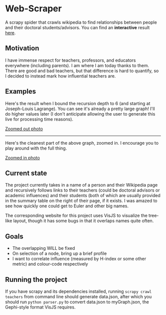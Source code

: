 # Web-Scraper
A scrapy spider that crawls wikipedia to find relationships between people and their doctoral students/advisors. You can find an **interactive** result [here](https://srivastavaanubhav.github.io/Web-Scraper/).

## Motivation
I have immense respect for teachers, professors, and educators everywhere (including parents). I am where I am today thanks to them. There are good and bad teachers, but that difference is hard to quantify, so I decided to instead mark how influential teachers are.

## Examples
Here's the result when I bound the recursion depth to 6 (and starting at Joseph-Louis Lagrange). You can see it's already a pretty large graph! I'll do higher values later (I don't anticipate allowing the user to generate this live for processing time reasons).

[Zoomed out photo](ZoomedOut.PNG)

---

Here's the cleanest part of the above graph, zoomed in. I encourage you to play around with the full thing.

[Zoomed in photo](ZoomedIn.PNG)

## Current state
The project currently takes in a name of a person and their Wikipedia page and recursively follows links to their teachers (could be doctoral advisors or academic influences) and their students (both of which are usually provided in the summary table on the right of their page, if it exists. I was amazed to see how quickly one could get to Euler and other big names.

The corresponding website for this project uses VisJS to visualize the tree-like layout, though it has some bugs in that it overlaps names quite often.

## Goals
- The overlapping WILL be fixed
- On selection of a node, bring up a brief profile
- I want to correlate influence (measured by H-index or some other metric) and colour-code respectively

## Running the project
If you have scrapy and its dependencies installed, running `scrapy crawl teachers` from command line should generate data.json, after which you should run `python parser.py` to convert data.json to myGraph.json, the Gephi-style format VisJS requires.
